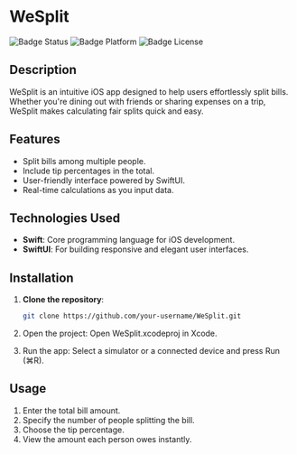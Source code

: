 # WeSplit

![Badge Status](https://img.shields.io/badge/status-active-brightgreen)
![Badge Platform](https://img.shields.io/badge/platform-iOS-lightgrey)
![Badge License](https://img.shields.io/badge/license-MIT-blue)

## Description

WeSplit is an intuitive iOS app designed to help users effortlessly split bills. Whether you're dining out with friends or sharing expenses on a trip, WeSplit makes calculating fair splits quick and easy.

## Features

- Split bills among multiple people.
- Include tip percentages in the total.
- User-friendly interface powered by SwiftUI.
- Real-time calculations as you input data.

## Technologies Used

- **Swift**: Core programming language for iOS development.
- **SwiftUI**: For building responsive and elegant user interfaces.

## Installation

1. **Clone the repository**:
   ```bash
   git clone https://github.com/your-username/WeSplit.git
   ```

2.	Open the project:
Open WeSplit.xcodeproj in Xcode.
3.	Run the app:
Select a simulator or a connected device and press Run (⌘R).

## Usage

1.	Enter the total bill amount.
2.	Specify the number of people splitting the bill.
3.	Choose the tip percentage.
4.	View the amount each person owes instantly.
